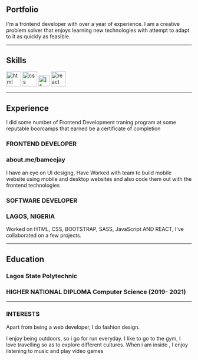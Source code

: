 ## Portfolio

I'm a frontend developer with over a year of experience. I am a creative problem solver that enjoys learning new technologies with attempt to adapt to it as quickly as feasible.

---

## Skills

<p align='left'>
  <img src="https://upload.wikimedia.org/wikipedia/commons/thumb/6/61/HTML5_logo_and_wordmark.svg/2048px-HTML5_logo_and_wordmark.svg.png" alt="html" width="40" height="40">
  <img src='https://upload.wikimedia.org/wikipedia/commons/thumb/d/d5/CSS3_logo_and_wordmark.svg/1200px-CSS3_logo_and_wordmark.svg.png' alt="css" width="40" height="40">
  <img src='https://upload.wikimedia.org/wikipedia/commons/6/6a/JavaScript-logo.png' height='30' width='auto' alt="js">
   <img src="https://upload.wikimedia.org/wikipedia/commons/thumb/a/a7/React-icon.svg/1280px-React-icon.svg.png" alt="react" width="auto" height="40"/>                                                                                                                                                
                                                                                                                                                     
</p>

---

## Experience
I did some number of Frontend Development traning program at some reputable boorcamps that earned be a certificate of completion

### **FRONTEND DEVELOPER**
### about.me/bameejay

I have an eye on UI designg, Have Worked with team to build mobile website using mobile and desktop websites and also code them out with the frontend technologies

### **SOFTWARE DEVELOPER**
### LAGOS, NIGERIA

Worked on HTML, CSS, BOOTSTRAP, SASS, JavaScript AND REACT, I've collaborated on a few projects.

---

## Education

### **Lagos State Polytechnic**
### HIGHER NATIONAL DIPLOMA Computer Science (2019- 2021)

---

### INTERESTS
Apart from being a web developer, I do fashion design.

I enjoy being outdoors, so i go for run everyday. I like to go to the gym, I love travelling so as to explore different cultures. When i am inside , I enjoy listening to music and play video games
